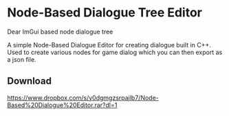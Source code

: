 # Node-Based Dialogue Tree Editor
Dear ImGui based node dialogue tree 

A simple Node-Based Dialogue Editor for creating dialogue built in C++.
Used to create various nodes for game dialog which you can then export as a json file.

## Download

https://www.dropbox.com/s/y0dgmgzsrpajlb7/Node-Based%20Dialogue%20Editor.rar?dl=1
